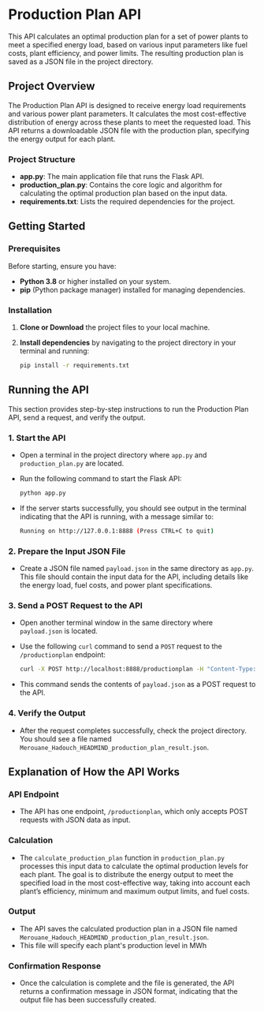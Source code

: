 # Production Plan API

This API calculates an optimal production plan for a set of power plants to meet a specified energy load, based on various input parameters like fuel costs, plant efficiency, and power limits. The resulting production plan is saved as a JSON file in the project directory.

## Project Overview

The Production Plan API is designed to receive energy load requirements and various power plant parameters. It calculates the most cost-effective distribution of energy across these plants to meet the requested load. This API returns a downloadable JSON file with the production plan, specifying the energy output for each plant.

### Project Structure

- **app.py**: The main application file that runs the Flask API.
- **production_plan.py**: Contains the core logic and algorithm for calculating the optimal production plan based on the input data.
- **requirements.txt**: Lists the required dependencies for the project.


## Getting Started

### Prerequisites

Before starting, ensure you have:
- **Python 3.8** or higher installed on your system.
- **pip** (Python package manager) installed for managing dependencies.

### Installation

1. **Clone or Download** the project files to your local machine.
2. **Install dependencies** by navigating to the project directory in your terminal and running:

   ```bash
   pip install -r requirements.txt

## Running the API

This section provides step-by-step instructions to run the Production Plan API, send a request, and verify the output.

### 1. Start the API

- Open a terminal in the project directory where `app.py` and `production_plan.py` are located.
- Run the following command to start the Flask API:

  ```bash
  python app.py

- If the server starts successfully, you should see output in the terminal indicating that the API is running, with a message similar to:

    ```bash
  Running on http://127.0.0.1:8888 (Press CTRL+C to quit)

### 2. Prepare the Input JSON File
- Create a JSON file named `payload.json` in the same directory as `app.py`. This file should contain the input data for the API, including details like the energy load, fuel costs, and power plant specifications.

### 3. Send a POST Request to the API
- Open another terminal window in the same directory where `payload.json` is located.

- Use the following `curl` command to send a `POST` request to the `/productionplan` endpoint:
    ```bash
    curl -X POST http://localhost:8888/productionplan -H "Content-Type: application/json" -d @payload.json

- This command sends the contents of `payload.json` as a POST request to the API.

### 4. Verify the Output

- After the request completes successfully, check the project directory. You should see a file named `Merouane_Hadouch_HEADMIND_production_plan_result.json`.


## Explanation of How the API Works

### API Endpoint 
- The API has one endpoint, `/productionplan`, which only accepts POST requests with JSON data as input.

### Calculation

- The `calculate_production_plan` function in `production_plan.py` processes this input data to calculate the optimal production levels for each plant. The goal is to distribute the energy output to meet the specified load in the most cost-effective way, taking into account each plant’s efficiency, minimum and maximum output limits, and fuel costs.

### Output

- The API saves the calculated production plan in a JSON file named `Merouane_Hadouch_HEADMIND_production_plan_result.json`.
- This file will specify each plant's production level in MWh

### Confirmation Response

- Once the calculation is complete and the file is generated, the API returns a confirmation message in JSON format, indicating that the output file has been successfully created.